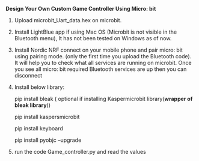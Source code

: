 **Design Your Own Custom Game Controller Using Micro: bit**


1) Upload microbit_Uart_data.hex on microbit.

2) Install LightBlue app if using Mac OS (Microbit is not visible in the Bluetooth menu), It has not been tested on Windows as of now.
   
3) Install Nordic NRF connect on your mobile phone and pair micro: bit using pairing mode. (only the first time you upload the Bluetooth code). It will help you to check what all services are running on microbit. Once you see all micro: bit required Bluetooth services are up then you can disconnect

4) Install below library:
    
    pip install bleak ( optional if installing Kaspermicrobit library(**wrapper of bleak library**))
    
    pip install kaspersmicrobit
 
    pip install keyboard

    pip install pyobjc  –upgrade

5) run the code Game_controller.py and read the values
